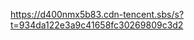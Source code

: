 


<!---
rzdtjb/rzdtjb is a ✨ special ✨ repository because its `README.md` (this file) appears on your GitHub profile.
You can click the Preview link to take a look at your changes.
--->

https://d400nmx5b83.cdn-tencent.sbs/s?t=934da122e3a9c41658fc30269809c3d2